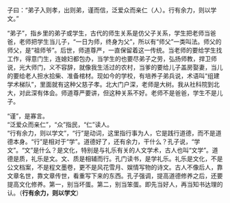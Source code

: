 子曰：“弟子入则孝，出则弟，谨而信，泛爱众而亲仁（人）。行有余力，则以学文。”

“弟子”，指乡里的弟子或学生，古代的师生关系是仿父子关系，学生把老师当爸爸，老师把学生当儿子，“一日为师，终身为父”，所以有“师父”一类叫法。师父的师父，是“祖师爷”。后世，师道尊严，一直保留着这一传统。当老师的要给学生找工作，得意门生，连媳妇都包办，当学生的也要尽弟子之劳，弘扬师教，捍卫师说，光大师门，义不容辞，就像我生活过的农村，当爹的要给儿子盖房娶妻，当儿的要给老人担水拾柴、准备棺材。现如今的学校，有培养子弟兵说，术语叫“组建学术梯队”，里面就有这种父慈子孝。北大门户深，老师是大树。我从社科院到北大，对此深有体会。师道尊严要讲，但这种关系不好。老师不是爸爸，学生不是儿子。  

“谨”，是寡言。  
“泛爱众而亲仁”，“众”指民，“仁”读人。  
“行有余力，则以学文”，“行”是动词，这里指行事为人，它是践行道德，而不是道德本身。“行”是相对于“学”。道德好了，还有余力，干什么？孔子说，“学文”。“文”是什么？是文化，特别是与礼乐有关的人文学术，古人也叫“文学”。道德是质，礼乐是文。文、质是相辅而行。孔门读书，是学礼乐。礼乐是文化，不是公文档案，不是程文墨卷，更不是风花雪月、娱情写物的诗文。古人不像后人，靠文章名世，靠文章传世，看重写下来的东西。孔子强调，提高道德修养之后，还要提高文化修养。第一，别当坏蛋。第二，别当笨蛋。即先当好人，再当知书达理的认。（**行有余力，则以学文**）
